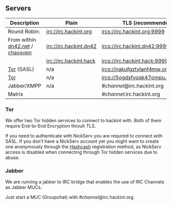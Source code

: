 ## Servers
| Description                          | Plain                     | TLS (recommended)                                       |
|--------------------------------------|---------------------------|---------------------------------------------------------|
| Round Robin:                         | <irc://irc.hackint.org>   | <ircs://irc.hackint.org:9999>                           |
| From within [dn42.net] / [chaosvpn]  | <irc://irc.hackint.dn42>  | <ircs://irc.hackint.dn42:9999>                          |
|                                      | <irc://irc.hackint.hack>  | <ircs://irc.hackint.hack:9999>                          |
| [Tor] (SASL)                         | n/a                       | <ircs://nakufgztylanf4mw.onion:6697>                    |
| [Tor]                                | n/a                       | <ircs://5ogdsfyoqk47ompu.onion:6697>                    |
| Jabber/XMPP                          | n/a                       | *#channel*@irc.hackint.org                              |
| Matrix                               |                           | *#channel*:irc.hackint.org

### Tor

We offer two Tor hidden services to connect to hackint with. Both of them require End-to-End Encryption throuh TLS.

If you need to authenticate with NickServ you are required to connect with SASL. If you don't have a NickServ account yet you
might want to create one anonymously through the [Hashcash](/ihashcash) registration method, as NickServ access is disabled when connecting
through Tor hidden services due to abuse.

### Jabber

We are running a jabber to IRC bridge that enables the use of IRC Channels as Jabber MUCs.

Just start a MUC (Groupchat) with *#channel*@irc.hackint.org.


[dn42.net]: https://dn42.net
[chaosvpn]: https://wiki.hamburg.ccc.de/ChaosVPN
[Tor]: https://www.torproject.org/
